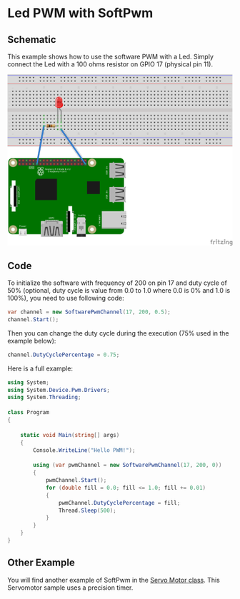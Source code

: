 # Led PWM with SoftPwm

## Schematic

This example shows how to use the software PWM with a Led. Simply connect the Led with a 100 ohms resistor on GPIO 17 (physical pin 11).

![schema](./pwmled.png)

## Code

To initialize the software with frequency of 200 on pin 17 and duty cycle of 50% (optional, duty cycle is value from 0.0 to 1.0 where 0.0 is 0% and 1.0 is 100%), you need to use following code:

```csharp
var channel = new SoftwarePwmChannel(17, 200, 0.5);
channel.Start();        
```

Then you can change the duty cycle during the execution (75% used in the example below):

```csharp
channel.DutyCyclePercentage = 0.75;
```

Here is a full example:

```csharp
using System;
using System.Device.Pwm.Drivers;
using System.Threading;

class Program
{

    static void Main(string[] args)
    {
        Console.WriteLine("Hello PWM!");

        using (var pwmChannel = new SoftwarePwmChannel(17, 200, 0))
        {
            pwmChannel.Start();
            for (double fill = 0.0; fill <= 1.0; fill += 0.01)
            {
                pwmChannel.DutyCyclePercentage = fill;
                Thread.Sleep(500);
            }
        }
    }
}

```

## Other Example 

You will find another example of SoftPwm in the [Servo Motor class](/src/devices/Servo/samples/README.md). This Servomotor sample uses a precision timer.
